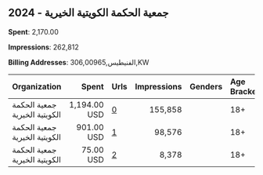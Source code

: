 ## 2024 - جمعية الحكمة الكويتية الخيرية 
**Spent**: 2,170.00

**Impressions**: 262,812

**Billing Addresses**: 306,الفنيطيس,00965,KW

|Organization|Spent|Urls|Impressions|Genders|Age Brackets|Country Codes|
|:---|---:|:---|---:|:---|:---|:---|
|جمعية الحكمة الكويتية الخيرية|1,194.00 USD|[0](https://www.snap.com/political-ads/asset/22c437abd047269c555de41d6dc78d239447525ba12fe099bc1182e6846a496b?mediaType=mp4)|155,858||18+|kuwait|
|جمعية الحكمة الكويتية الخيرية|901.00 USD|[1](https://www.snap.com/political-ads/asset/cb7585100b246c5034d9cc6232e55b1a1b8cb56f30daaeb47edbdd5d21be492c?mediaType=mp4)|98,576||18+|kuwait|
|جمعية الحكمة الكويتية الخيرية|75.00 USD|[2](https://www.snap.com/political-ads/asset/decc192c562a1ba0350ea49a01880e1846d6d25be70b6e965302a294d608aea1?mediaType=mp4)|8,378||18+|kuwait|
